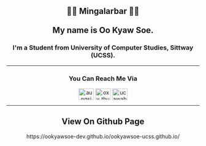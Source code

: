 <h2 align="center">👋👋 Mingalarbar  👋👋 <br><br> My name is Oo Kyaw Soe.</h2>
<h3 align="center">I'm a Student from University of Computer Studies, Sittway (UCSS).</h3>
<hr>
<h3 align="center">You Can Reach Me Via </h3>
<p align="center">
<a href="#" target="blank"><img align="center" src="https://raw.githubusercontent.com/rahuldkjain/github-profile-readme-generator/master/src/images/icons/Social/twitter.svg" alt="aungsi49983579" height="30" width="40" /></a>
<a href="https://www.instagram.com/kyawsoerakhine/" target="blank"><img align="center" src="https://raw.githubusercontent.com/rahuldkjain/github-profile-readme-generator/master/src/images/icons/Social/instagram.svg" alt="oxy_thu" height="30" width="40" /></a>
<a href="#" target="blank"><img align="center" src="https://raw.githubusercontent.com/rahuldkjain/github-profile-readme-generator/master/src/images/icons/Social/youtube.svg" alt="ucawabvprdxsyejufbbgevha" height="30" width="40" /></a>
</p>
<hr>

</p>

<h2 align="center">View On Github Page</h2>
<p align="center">https://ookyawsoe-dev.github.io/ookyawsoe-ucss.github.io/</p>
